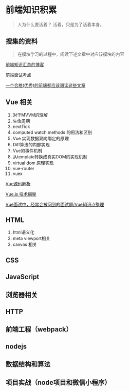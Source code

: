 
# 前端知识积累

> 人为什么要活着？
> 活着，只是为了活着本身。

## 搜集的资料

> 在模块学习的过程中，阅读下述文章中对应该模块的内容


 [前端知识汇总的博客](http://blog.poetries.top/FE-Interview-Questions/base/)

 [前端面试考点](https://juejin.im/post/5aae076d6fb9a028cc6100a9#heading-21)

 [一个合格(优秀)的前端都应该阅读这些文章](https://juejin.im/post/5d387f696fb9a07eeb13ea60#heading-13)


## Vue 相关
1. 对于MVVM的理解
2. 生命周期
3. nextTick
4. computed watch methods 的用法和区别
5. Vue 实现数据双向绑定的原理
6. Diff算法的内部实现
7. Vue的事件机制
8. 从template转换成真实DOM的实现机制
9. virtual dom 原理实现
10. vue-router
11. vuex

 [Vue源码解析](https://github.com/answershuto/learnVue)
 
 [Vue.js 技术揭秘](https://github.com/ustbhuangyi/vue-analysis)
 
 [Vue面试中，经常会被问到的面试题/Vue知识点整理](https://segmentfault.com/a/1190000016344599)


## HTML
1. html语义化
2. meta viewport相关
3. canvas 相关


## CSS

## JavaScript 

## 浏览器相关

## HTTP

## 前端工程（webpack）

## nodejs

## 数据结构和算法

## 项目实战（node项目和微信小程序）
